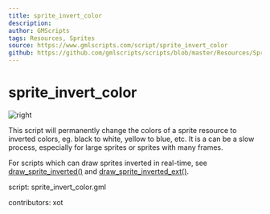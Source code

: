 ```yaml
---
title: sprite_invert_color
description: 
author: GMScripts
tags: Resources, Sprites
source: https://www.gmlscripts.com/script/sprite_invert_color
github: https://github.com/gmlscripts/scripts/blob/master/Resources/Sprites/sprite_invert_color.gml
---
```


sprite_invert_color
===================

![right](/images/sprite_invert_color.gif "sprite_invert_color()")

This script will permanently change the colors of a sprite resource to 
inverted colors, eg. black to white, yellow to blue, etc. It is a can be 
a slow process, especially for large sprites or sprites with many frames.

For scripts which can draw sprites inverted in real-time, see 
[draw_sprite_inverted()] and [draw_sprite_inverted_ext()].

script: sprite_invert_color.gml

contributors: xot

[draw_sprite_inverted()]: /script/draw_sprite_inverted
[draw_sprite_inverted_ext()]: /script/draw_sprite_inverted_ext
